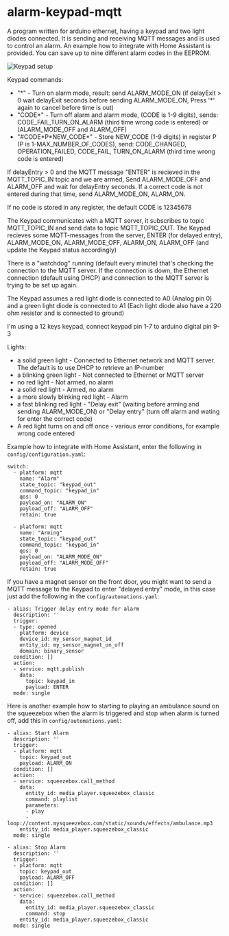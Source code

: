 # alarm-keypad-mqtt
A program written for arduino ethernet, having a keypad and two light diodes connected. It is sending and receiving MQTT messages and is used to control an alarm. An example how to integrate with Home Assistant is provided. You can save up to nine different alarm codes in the EEPROM.

![Keypad setup](https://ekblad.org/ha/keypad.jpg)

Keypad commands:

* "\*" - Turn on alarm mode, result: send ALARM_MODE_ON (if delayExit > 0 wait delayExit seconds before sending ALARM_MODE_ON, Press '\*' again to cancel before time is out)
* "CODE\*" - Turn off alarm and alarm mode, (CODE is 1-9 digits), sends: CODE_FAIL,TURN_ON_ALARM (third time wrong code is entered) or (ALARM_MODE_OFF and ALARM_OFF)
* "#CODE\*P\*NEW_CODE\*" - Store NEW_CODE (1-9 digits) in register P (P is 1-MAX_NUMBER_OF_CODES), send: CODE_CHANGED, OPERATION_FAILED, CODE_FAIL, TURN_ON_ALARM (third time wrong code is entered)

If delayEntry > 0 and the MQTT message "ENTER" is recieved in the MQTT_TOPIC_IN topic and we are armed, Send ALARM_MODE_OFF and ALARM_OFF and wait for delayEntry seconds. If a correct code is not entered during that time, send ALARM_MODE_ON, ALARM_ON.

If no code is stored in any register, the default CODE is 12345678

The Keypad communicates with a MQTT server, it subscribes to topic MQTT_TOPIC_IN and send data to topic MQTT_TOPIC_OUT. The Keypad recieves some MQTT-messages from the server, ENTER (for delayed entry), ALARM_MODE_ON, ALARM_MODE_OFF, ALARM_ON, ALARM_OFF (and update the Keypad status accordingly)

There is a "watchdog" running (default every minute) that's checking the connection to the MQTT server. If the connection is down, the Ethernet connection (default using DHCP) and connection to the MQTT server is trying to be set up again. 

The Keypad assumes a red light diode is connected to A0 (Analog pin 0) and a green light diode is connected to A1 (Each light diode also have a 220 ohm resistor and is connected to ground)

I'm using a 12 keys keypad, connect keypad pin 1-7 to arduino digital pin 9-3

Lights:

* a solid green light - Connected to Ethernet network and MQTT server. The default is to use DHCP to retrieve an IP-number
* a blinking green light - Not connected to Ethernet or MQTT server
* no red light - Not armed, no alarm
* a solid red light - Armed, no alarm
* a more slowly blinking red light - Alarm
* a fast blinking red light - "Delay exit" (waiting before arming and sending ALARM_MODE_ON) or "Delay entry" (turn off alarm and wating for enter the correct code)
* A red light turns on and off once - various error conditions, for example wrong code entered

Example how to integrate with Home Assistant, enter the following in `config/configuration.yaml`:
```
switch:
  - platform: mqtt
    name: "Alarm"
    state_topic: "keypad_out"
    command_topic: "keypad_in"
    qos: 0
    payload_on: "ALARM_ON"
    payload_off: "ALARM_OFF"
    retain: true
    
  - platform: mqtt
    name: "Arming"
    state_topic: "keypad_out"
    command_topic: "keypad_in"
    qos: 0
    payload_on: "ALARM_MODE_ON"
    payload_off: "ALARM_MODE_OFF"
    retain: true
```

If you have a magnet sensor on the front door, you might want to send a MQTT message to the Keypad to enter "delayed entry" mode, in this case just add the following in the `config/automations.yaml`:
```
- alias: Trigger delay entry mode for alarm
  description: ''
  trigger:
  - type: opened
    platform: device
    device_id: my_sensor_magnet_id
    entity_id: my_sensor_magnet_on_off
    domain: binary_sensor
  condition: []
  action:
  - service: mqtt.publish
    data:
      topic: keypad_in
      payload: ENTER
  mode: single
```

Here is another example how to starting to playing an ambulance sound on the squeezebox when the alarm is triggered and stop when alarm is turned off, add this in `config/automations.yaml`:
```
- alias: Start Alarm
  description: ''
  trigger:
  - platform: mqtt
    topic: keypad_out
    payload: ALARM_ON
  condition: []
  action:
  - service: squeezebox.call_method
    data:
      entity_id: media_player.squeezebox_classic
      command: playlist
      parameters:
      - play
      - loop://content.mysqueezebox.com/static/sounds/effects/ambulance.mp3
    entity_id: media_player.squeezebox_classic
  mode: single

- alias: Stop Alarm
  description: ''
  trigger:
  - platform: mqtt
    topic: keypad_out
    payload: ALARM_OFF
  condition: []
  action:
  - service: squeezebox.call_method
    data:
      entity_id: media_player.squeezebox_classic
      command: stop
    entity_id: media_player.squeezebox_classic
  mode: single
```
